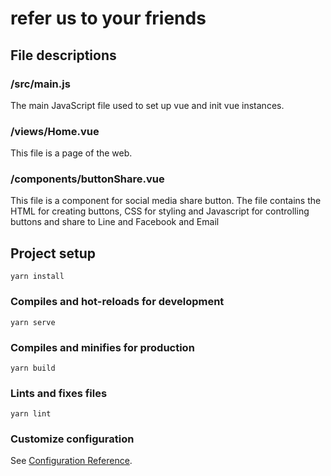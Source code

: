 # refer us to your friends

## File descriptions
### /src/main.js
The main JavaScript file used to set up vue and init vue instances.

### /views/Home.vue
This file is a page of the web. 

### /components/buttonShare.vue
This file is a component for social media share button. The file contains the HTML for creating buttons, CSS for styling and Javascript for controlling buttons and share to Line and Facebook and Email

## Project setup
```
yarn install
```

### Compiles and hot-reloads for development
```
yarn serve
```

### Compiles and minifies for production
```
yarn build
```

### Lints and fixes files
```
yarn lint
```

### Customize configuration
See [Configuration Reference](https://cli.vuejs.org/config/).

